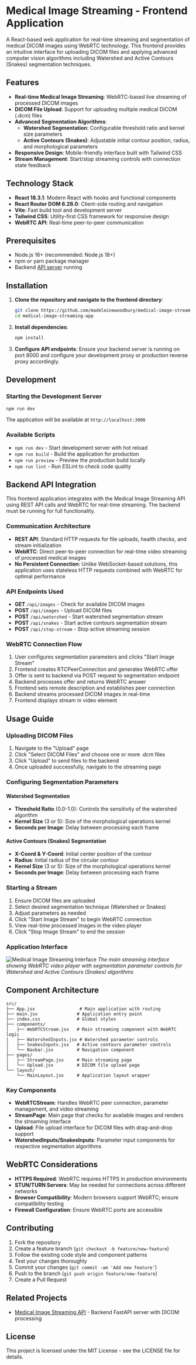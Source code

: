 # Medical Image Streaming - Frontend Application

A React-based web application for real-time streaming and segmentation of medical DICOM images using WebRTC technology. This frontend provides an intuitive interface for uploading DICOM files and applying advanced computer vision algorithms including Watershed and Active Contours (Snakes) segmentation techniques.

## Features

- **Real-time Medical Image Streaming**: WebRTC-based live streaming of processed DICOM images
- **DICOM File Upload**: Support for uploading multiple medical DICOM (.dcm) files
- **Advanced Segmentation Algorithms**:
  - **Watershed Segmentation**: Configurable threshold ratio and kernel size parameters
  - **Active Contours (Snakes)**: Adjustable initial contour position, radius, and morphological parameters
- **Responsive Design**: Mobile-friendly interface built with Tailwind CSS
- **Stream Management**: Start/stop streaming controls with connection state feedback

## Technology Stack

- **React 18.3.1**: Modern React with hooks and functional components
- **React Router DOM 6.28.0**: Client-side routing and navigation
- **Vite**: Fast build tool and development server
- **Tailwind CSS**: Utility-first CSS framework for responsive design
- **WebRTC API**: Real-time peer-to-peer communication

## Prerequisites

- Node.js 16+ (recommended: Node.js 18+)
- npm or yarn package manager
- Backend [API server](https://github.com/madeleinewoodbury/medical-image-streaming-api) running

## Installation

1. **Clone the repository and navigate to the frontend directory**:
   ```bash
   git clone https://github.com/madeleinewoodbury/medical-image-streaming-app
   cd medical-image-streaming-app
   ```

2. **Install dependencies**:
   ```bash
   npm install
   ```

3. **Configure API endpoints**:
   Ensure your backend server is running on port 8000 and configure your development proxy or production reverse proxy accordingly.

## Development

### Starting the Development Server

```bash
npm run dev
```

The application will be available at `http://localhost:3000`

### Available Scripts

- `npm run dev` - Start development server with hot reload
- `npm run build` - Build the application for production
- `npm run preview` - Preview the production build locally
- `npm run lint` - Run ESLint to check code quality

## Backend API Integration

This frontend application integrates with the Medical Image Streaming API using REST API calls and WebRTC for real-time streaming. The backend must be running for full functionality.

### Communication Architecture

- **REST API**: Standard HTTP requests for file uploads, health checks, and stream initialization
- **WebRTC**: Direct peer-to-peer connection for real-time video streaming of processed medical images  
- **No Persistent Connection**: Unlike WebSocket-based solutions, this application uses stateless HTTP requests combined with WebRTC for optimal performance

### API Endpoints Used

- **GET** `/api/images` - Check for available DICOM images
- **POST** `/api/images` - Upload DICOM files
- **POST** `/api/watershed` - Start watershed segmentation stream
- **POST** `/api/snakes` - Start active contours segmentation stream  
- **POST** `/api/stop-stream` - Stop active streaming session

### WebRTC Connection Flow

1. User configures segmentation parameters and clicks "Start Image Stream"
2. Frontend creates RTCPeerConnection and generates WebRTC offer
3. Offer is sent to backend via POST request to segmentation endpoint
4. Backend processes offer and returns WebRTC answer
5. Frontend sets remote description and establishes peer connection
6. Backend streams processed DICOM images in real-time
7. Frontend displays stream in video element

## Usage Guide

### Uploading DICOM Files

1. Navigate to the "Upload" page
2. Click "Select DICOM Files" and choose one or more .dcm files
3. Click "Upload" to send files to the backend
4. Once uploaded successfully, navigate to the streaming page

### Configuring Segmentation Parameters

#### Watershed Segmentation
- **Threshold Ratio** (0.0-1.0): Controls the sensitivity of the watershed algorithm
- **Kernel Size** (3 or 5): Size of the morphological operations kernel
- **Seconds per Image**: Delay between processing each frame

#### Active Contours (Snakes) Segmentation
- **X-Coord & Y-Coord**: Initial center position of the contour
- **Radius**: Initial radius of the circular contour
- **Kernel Size** (3 or 5): Size of the morphological operations kernel
- **Seconds per Image**: Delay between processing each frame

### Starting a Stream

1. Ensure DICOM files are uploaded
2. Select desired segmentation technique (Watershed or Snakes)
3. Adjust parameters as needed
4. Click "Start Image Stream" to begin WebRTC connection
5. View real-time processed images in the video player
6. Click "Stop Image Stream" to end the session

### Application Interface

![Medical Image Streaming Interface](assets/screenshot.png)
*The main streaming interface showing WebRTC video player with segmentation parameter controls for Watershed and Active Contours (Snakes) algorithms*

## Component Architecture

```
src/
├── App.jsx                 # Main application with routing
├── main.jsx               # Application entry point
├── index.css              # Global styles
├── components/
│   ├── WebRTCStream.jsx   # Main streaming component with WebRTC logic
│   ├── WatershedInputs.jsx # Watershed parameter controls
│   ├── SnakesInputs.jsx   # Active contours parameter controls
│   └── Navbar.jsx         # Navigation component
├── pages/
│   ├── StreamPage.jsx     # Main streaming page
│   └── Upload.jsx         # DICOM file upload page
└── layout/
    └── MainLayout.jsx     # Application layout wrapper
```

### Key Components

- **WebRTCStream**: Handles WebRTC peer connection, parameter management, and video streaming
- **StreamPage**: Main page that checks for available images and renders the streaming interface
- **Upload**: File upload interface for DICOM files with drag-and-drop support
- **WatershedInputs/SnakesInputs**: Parameter input components for respective segmentation algorithms

## WebRTC Considerations

- **HTTPS Required**: WebRTC requires HTTPS in production environments
- **STUN/TURN Servers**: May be needed for connections across different networks
- **Browser Compatibility**: Modern browsers support WebRTC; ensure compatibility testing
- **Firewall Configuration**: Ensure WebRTC ports are accessible

## Contributing

1. Fork the repository
2. Create a feature branch (`git checkout -b feature/new-feature`)
3. Follow the existing code style and component patterns
4. Test your changes thoroughly
5. Commit your changes (`git commit -am 'Add new feature'`)
6. Push to the branch (`git push origin feature/new-feature`)
7. Create a Pull Request

## Related Projects

- [Medical Image Streaming API](https://github.com/madeleinewoodbury/medical-image-streaming-api) - Backend FastAPI server with DICOM processing

## License

This project is licensed under the MIT License - see the LICENSE file for details.